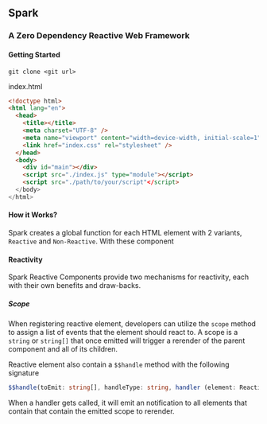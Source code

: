 ## Spark

### A Zero Dependency Reactive Web Framework

#### Getting Started

```term
git clone <git url>
```

index.html

```html
<!doctype html>
<html lang="en">
  <head>
    <title></title>
    <meta charset="UTF-8" />
    <meta name="viewport" content="width=device-width, initial-scale=1" />
    <link href="index.css" rel="stylesheet" />
  </head>
  <body>
    <div id="main"></div>
    <script src="./index.js" type="module"></script>
    <script src="./path/to/your/script"</script>
  </body>
</html>
```

#### How it Works?

Spark creates a global function for each HTML element with 2 variants, `Reactive` and `Non-Reactive`. With these component

#### Reactivity

Spark Reactive Components provide two mechanisms for reactivity, each with their own benefits and draw-backs.

##### Scope

When registering reactive element, developers can utilize the `scope` method to assign a list of events that the element should react to. A scope is a `string` or `string[]` that once emitted will trigger a rerender of the parent component and all of its children.

Reactive element also contain a `$$handle` method with the following signature

```typescript
$$handle(toEmit: string[], handleType: string, handler (element: ReactiveHtmlTag) => void)
```

When a handler gets called, it will emit an notification to all elements that contain that contain the emitted scope to rerender.
